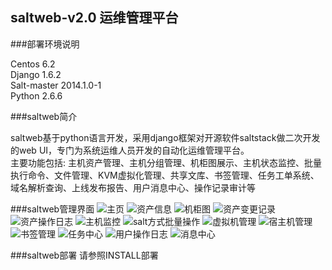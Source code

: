 
saltweb-v2.0 运维管理平台
-
###部署环境说明

Centos 6.2<br>
Django 1.6.2<br>
Salt-master 2014.1.0-1<br>
Python 2.6.6<br>

###saltweb简介

saltweb基于python语言开发，采用django框架对开源软件saltstack做二次开发的web UI，专门为系统运维人员开发的自动化运维管理平台。<br>
主要功能包括: 主机资产管理、主机分组管理、机柜图展示、主机状态监控、批量执行命令、文件管理、KVM虚拟化管理、共享文库、书签管理、任务工单系统、域名解析查询、上线发布报告、用户消息中心、操作记录审计等<br>

###saltweb管理界面
![主页](https://github.com/hhr66/saltweb-v2.0/blob/master/%E9%A6%96%E9%A1%B5.jpg)
![资产信息](https://github.com/hhr66/saltweb-v2.0/blob/master/%E8%B5%84%E4%BA%A7%E4%BF%A1%E6%81%AF.jpg)
![机柜图](https://github.com/hhr66/saltweb-v2.0/blob/master/%E6%9C%BA%E6%9F%9C%E5%9B%BE.jpg)
![资产变更记录](https://github.com/hhr66/saltweb-v2.0/blob/master/%E8%B5%84%E4%BA%A7%E5%8F%98%E6%9B%B4%E8%AE%B0%E5%BD%95.jpg)
![资产操作日志](https://github.com/hhr66/saltweb-v2.0/blob/master/%E8%B5%84%E4%BA%A7%E6%93%8D%E4%BD%9C%E6%97%A5%E5%BF%97.jpg)
![主机监控](https://github.com/hhr66/saltweb-v2.0/blob/master/%E4%B8%BB%E6%9C%BA%E7%9B%91%E6%8E%A7.jpg)
![salt方式批量操作](https://github.com/hhr66/saltweb-v2.0/blob/master/salt%E6%96%B9%E5%BC%8F%E6%89%B9%E9%87%8F%E6%93%8D%E4%BD%9C.jpg)
![虚拟机管理](https://github.com/hhr66/saltweb-v2.0/blob/master/%E8%99%9A%E6%8B%9F%E6%9C%BA%E7%AE%A1%E7%90%86.jpg)
![宿主机管理](https://github.com/hhr66/saltweb-v2.0/blob/master/%E5%AE%BF%E4%B8%BB%E6%9C%BA%E7%AE%A1%E7%90%86.jpg)
![书签管理](https://github.com/hhr66/saltweb-v2.0/blob/master/%E4%B9%A6%E7%AD%BE%E7%AE%A1%E7%90%86.jpg)
![任务中心](https://github.com/hhr66/saltweb-v2.0/blob/master/%E4%BB%BB%E5%8A%A1%E4%B8%AD%E5%BF%83.jpg)
![用户操作日志](https://github.com/hhr66/saltweb-v2.0/blob/master/%E7%94%A8%E6%88%B7%E6%93%8D%E4%BD%9C%E6%97%A5%E5%BF%97.jpg)
![消息中心](https://github.com/hhr66/saltweb-v2.0/blob/master/%E6%B6%88%E6%81%AF%E4%B8%AD%E5%BF%83.jpg)

###saltweb部署
请参照INSTALL部署
